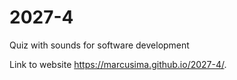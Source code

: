 # 2027-4
Quiz with sounds for software development 

Link to website https://marcusima.github.io/2027-4/.
